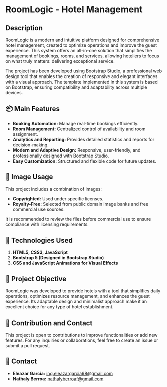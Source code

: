 # RoomLogic - Hotel Management

## Description

RoomLogic is a modern and intuitive platform designed for comprehensive hotel management, created to optimize operations and improve the guest experience. This system offers an all-in-one solution that simplifies the management of bookings, rooms, and services, allowing hoteliers to focus on what truly matters: delivering exceptional service.

The project has been developed using Bootstrap Studio, a professional web design tool that enables the creation of responsive and elegant interfaces with a visual approach. The template implemented in this system is based on Bootstrap, ensuring compatibility and adaptability across multiple devices.

## 📦 Main Features

* **Booking Automation:** Manage real-time bookings efficiently.
* **Room Management:** Centralized control of availability and room assignment.
* **Analytics and Reporting:** Provides detailed statistics and reports for decision-making.
* **Modern and Adaptive Design:** Responsive, user-friendly, and professionally designed with Bootstrap Studio.
* **Easy Customization:** Structured and flexible code for future updates.

## 📸 Image Usage

This project includes a combination of images:

* **Copyrighted:** Used under specific licenses.
* **Royalty-Free:** Selected from public domain image banks and free commercial use sources.

It is recommended to review the files before commercial use to ensure compliance with licensing requirements.

## 🚀 Technologies Used

1. **HTML5, CSS3, JavaScript**
2. **Bootstrap 5 (Designed in Bootstrap Studio)**
3. **CSS and JavaScript Animations for Visual Effects**

## 🎯 Project Objective

RoomLogic was developed to provide hotels with a tool that simplifies daily operations, optimizes resource management, and enhances the guest experience. Its adaptable design and minimalist approach make it an excellent choice for any type of hotel establishment.

## 📩 Contribution and Contact

This project is open to contributions to improve functionalities or add new features. For any inquiries or collaborations, feel free to create an issue or submit a pull request.

## 📧 Contact

- **Eleazar García:** [ing.eleazargarcia98@gmail.com](mailto:ing.eleazargarcia98@gmail.com)
- **Nathaly Berroa:** [nathalyberroaf@gmail.com](mailto:nathalyberroaf@gmail.com)
